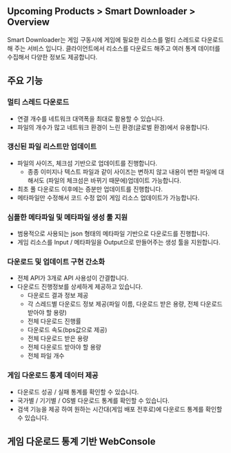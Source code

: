 ## Upcoming Products > Smart Downloader > Overview

Smart Downloader는 게임 구동시에 게임에 필요한 리소스를 멀티 스레드로 다운로드 해 주는 서비스 입니다.
클라이언트에서 리소스를 다운로드 해주고 여러 통계 데이터를 수집해서 다양한 정보도 제공합니다.

## 주요 기능

### 멀티 스레드 다운로드
- 연결 개수를 네트워크 대역폭을 최대로 활용할 수 있습니다.
- 파일의 개수가 많고 네트워크 환경이 느린 환경(글로벌 환경)에서 유용합니다.

### 갱신된 파일 리스트만 업데이트
- 파일의 사이즈, 체크섬 기반으로 업데이트를 진행합니다.
	- 종종 이미지나 텍스트 파일과 같이 사이즈는 변하지 않고 내용이 변한 파일에 대해서도 (파일의 체크섬은 바뀌기 때문에)업데이트 가능합니다.
- 최초 풀 다운로드 이후에는 증분만 업데이트를 진행합니다.
- 메타파일만 수정해서 코드 수정 없이 게임 리소스 업데이트가 가능합니다. 

### 심플한 메타파일 및 메타파일 생성 툴 지원
- 범용적으로 사용되는 json 형태의 메타파일 기반으로 다운로드를 진행합니다.
- 게임 리소스를 Input / 메타파일을 Output으로 만들어주는 생성 툴을 지원합니다.

### 다운로드 및 업데이트 구현 간소화
- 전체 API가 3개로 API 사용성이 간결합니다.
- 다운로드 진행정보를 상세하게 제공하고 있습니다.
	- 다운로드 결과 정보 제공
	- 각 스레드별 다운로드 정보 제공(파일 이름, 다운로드 받은 용량, 전체 다운로드 받아야 할 용량)
	- 전체 다운로드 진행률
	- 다운로드 속도(bps값으로 제공)
	- 전체 다운로드 받은 용량
	- 전체 다운로드 받아야 할 용량
	- 전체 파일 개수

### 게임 다운로드 통계 데이터 제공
- 다운로드 성공 / 실패 통계를 확인할 수 있습니다.
- 국가별 / 기기별 / OS별 다운로드 통계를 확인할 수 있습니다.
- 검색 기능을 제공 하여 원하는 시간대(게임 배포 전후로)에 다운로드 통계를 확인할 수 있습니다.

## 게임 다운로드 통계 기반 WebConsole
